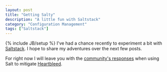 ```yaml
---
layout: post
title: "Getting Salty"
description: "A little fun with Saltstack"
category: "Configuration Management"
tags: ["Saltstack"]
---
```

{% include JB/setup %}
I've had a chance recently to experiment a bit with [Saltstack](http://www.saltstack.com).  I hope to share my adventures over the next few posts.

For right now I will leave you with the [community's responses](http://www.saltstack.com/salt-blog/2014/4/11/some-salt-for-that-heartbleed) when using Salt to mitigate [Heartbleed](http://www.heartbleed.com).
